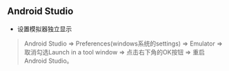 ## Android Studio
- 设置模拟器独立显示
> Android Studio => Preferences(windows系统的settings) => Emulator => 取消勾选Launch in a tool window => 点击右下角的OK按钮 => 重启Android Studio。
